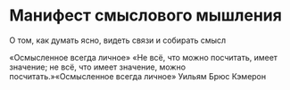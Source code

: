 # Манифест смыслового мышления
О том, как думать ясно, видеть связи и собирать смысл


«Осмысленное всегда личное»
«Не всё, что можно посчитать, имеет значение; не всё, что имеет значение, можно посчитать.»«Осмысленное всегда личное»
Уильям Брюс Кэмерон
